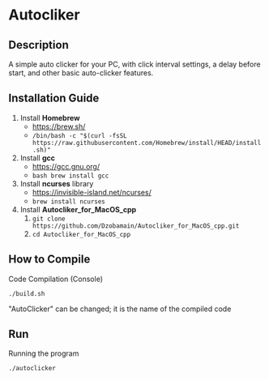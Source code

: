 # Autocliker

## Description

A simple auto clicker for your PC, with click interval settings, a delay before start, and other basic auto-clicker features.

## Installation Guide

1. Install **Homebrew**
   + https://brew.sh/
   + ```/bin/bash -c "$(curl -fsSL https://raw.githubusercontent.com/Homebrew/install/HEAD/install.sh)"```
2. Install **gcc**
    + https://gcc.gnu.org/
    + ```bash brew install gcc```
3. Install **ncurses** library
    + https://invisible-island.net/ncurses/
    + ```brew install ncurses```
4. Install **Autocliker_for_MacOS_cpp**
    1. ```git clone https://github.com/Dzobamain/Autocliker_for_MacOS_cpp.git```
    2. ```cd Autocliker_for_MacOS_cpp```
   
## How to Compile

Code Compilation (Console)
```
./build.sh
```
"AutoClicker" can be changed; it is the name of the compiled code  

## Run
Running the program
```
./autoclicker
````




